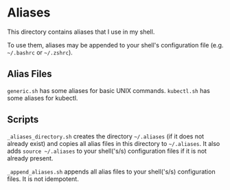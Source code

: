 # Aliases

This directory contains aliases that I use in my shell.

To use them, aliases may be appended to your shell's configuration file (e.g. `~/.bashrc` or `~/.zshrc`).

## Alias Files

`generic.sh` has some aliases for basic UNIX commands.
`kubectl.sh` has some aliases for kubectl.

## Scripts

`_aliases_directory.sh` creates the directory `~/.aliases` (if it does not already exist) and copies all alias files in this directory to `~/.aliases`. It also adds `source ~/.aliases` to your shell('s/s) configuration files if it is not already present.

`_append_aliases.sh` appends all alias files to your shell('s/s) configuration files. It is not idempotent.
